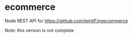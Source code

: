 # ecommerce
Node REST API for https://github.com/jemliF/ngecommerce

Note: this version is not complete
